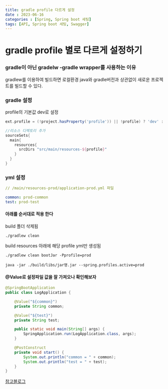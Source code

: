 ```yaml
---
title: gradle profile 다르게 설정
date : 2023-06-16
categories : [Spring, Spring boot 세팅]
tags: [API, Spring boot 세팅, Swagger]
---
```

# gradle profile 별로 다르게 설정하기

### gradle이 아닌 gradelw -gradle wrapper를 사용하는 이유 
gradlew를 이용하여 빌드하면 로컬환경 java와 gradle버전과 상관없이 새로운 프로젝트를 빌드할 수 있다.

### gradle 설정
profile의 기본값 dev로 설정
<br>
```gradle
ext.profile = (!project.hasProperty('profile')) || !profile) ? 'dev' : profile
```
```gradle
//리소스 디렉토리 추가
sourceSets{
  main{
    resources{
      srcDirs "src/main/resources-${profile}"
    }
  }
}
```
### yml 설정
```yml
// /main/resources-prod/application-prod.yml 파일

common: prod-common
test: prod-test
```

#### 아래를 순서대로 적용 한다
build 폴더 삭제됨
```
./gradlew clean
```

build resources 아래에 해당 profile yml만 생성됨
 
```
./gradlew clean bootJar -Pprofile=prod  
```


 ```
 java -jar ./build/libs/jar명.jar --spring.profiles.active=prod
```
  


  #### @Value로 설정파일 값을 잘 가져오나 확인해보자
```java
@SpringBootApplication
public class LogApplication {

    @Value("${common}")
    private String common;

    @Value("${test}")
    private String test;

    public static void main(String[] args) {
        SpringApplication.run(LogApplication.class, args);
    }

    @PostConstruct
    private void start() {
        System.out.println("common = " + common);
        System.out.println("test = " + test);
    }
}
```

  [참고블로그](https://velog.io/@haerong22/Spring-%EB%B0%B0%ED%8F%AC-%ED%99%98%EA%B2%BD-%EB%B3%84%EB%A1%9C-%EC%84%A4%EC%A0%95%ED%8C%8C%EC%9D%BC-%EB%B6%84%EB%A6%AC%ED%95%98%EA%B8%B0feat.-gradle)